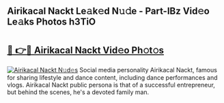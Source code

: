 ## Airikacal Nackt Le𝚊k𝚎d N𝚞𝚍e - Part-IBz Vid𝚎o Le𝚊ks Photos h3TiO

# <h2><a href="http://fb62zmd.evod.top/?m=Airikacal+Nackt">🔗 👉🔴 Airikacal Nackt Vid𝚎o Ph𝚘t𝚘s</a></h2>

[![Airikacal Nackt N𝚞d𝚎s](https://i.imgur.com/8V9OHl7.gif)](http://fb62zmd.evod.top/?m=Airikacal+Nackt)
Social media personality Airikacal Nackt, famous for sharing lifestyle and dance content, including dance performances and vlogs. Airikacal Nackt public persona is that of a successful entrepreneur, but behind the scenes, he's a devoted family man. 
